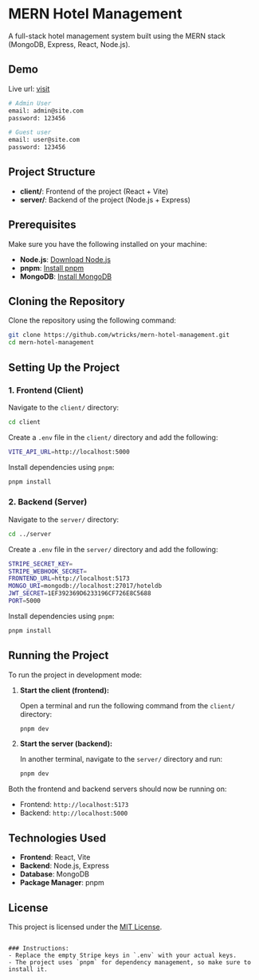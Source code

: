 # MERN Hotel Management

A full-stack hotel management system built using the MERN stack (MongoDB, Express, React, Node.js).

## Demo

Live url: [visit](https://mern-hotel-management-indol.vercel.app/)

```bash
# Admin User
email: admin@site.com
password: 123456

# Guest user
email: user@site.com
password: 123456
```

## Project Structure

- **client/**: Frontend of the project (React + Vite)
- **server/**: Backend of the project (Node.js + Express)

## Prerequisites

Make sure you have the following installed on your machine:

- **Node.js**: [Download Node.js](https://nodejs.org/)
- **pnpm**: [Install pnpm](https://pnpm.io/installation)
- **MongoDB**: [Install MongoDB](https://www.mongodb.com/try/download/community)

## Cloning the Repository

Clone the repository using the following command:

```bash
git clone https://github.com/wtricks/mern-hotel-management.git
cd mern-hotel-management
```

## Setting Up the Project

### 1. Frontend (Client)

Navigate to the `client/` directory:

```bash
cd client
```

Create a `.env` file in the `client/` directory and add the following:

```bash
VITE_API_URL=http://localhost:5000
```

Install dependencies using `pnpm`:

```bash
pnpm install
```

### 2. Backend (Server)

Navigate to the `server/` directory:

```bash
cd ../server
```

Create a `.env` file in the `server/` directory and add the following:

```bash
STRIPE_SECRET_KEY=
STRIPE_WEBHOOK_SECRET=
FRONTEND_URL=http://localhost:5173
MONGO_URI=mongodb://localhost:27017/hoteldb
JWT_SECRET=1EF392369D6233196CF726E8C5688
PORT=5000
```

Install dependencies using `pnpm`:

```bash
pnpm install
```

## Running the Project

To run the project in development mode:

1. **Start the client (frontend):**

   Open a terminal and run the following command from the `client/` directory:

   ```bash
   pnpm dev
   ```

2. **Start the server (backend):**

   In another terminal, navigate to the `server/` directory and run:

   ```bash
   pnpm dev
   ```

Both the frontend and backend servers should now be running on:

- Frontend: `http://localhost:5173`
- Backend: `http://localhost:5000`

## Technologies Used

- **Frontend**: React, Vite
- **Backend**: Node.js, Express
- **Database**: MongoDB
- **Package Manager**: pnpm

## License

This project is licensed under the [MIT License](LICENSE).
```

### Instructions:
- Replace the empty Stripe keys in `.env` with your actual keys.
- The project uses `pnpm` for dependency management, so make sure to install it.

